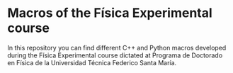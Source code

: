 # Macros of the Física Experimental course
In this repository you can find different C++ and Python macros developed
during the Física Experimental course dictated at Programa de Doctorado en
Física de la Universidad Técnica Federico Santa María.
